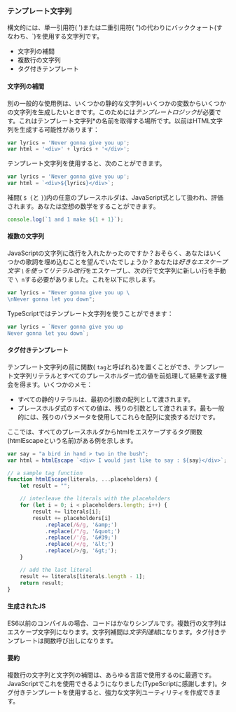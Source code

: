 ### テンプレート文字列
構文的には、単一引用符( ')または二重引用符( ")の代わりにバッククォート(すなわち、\`)を使用する文字列です。

* 文字列の補間
* 複数行の文字列
* タグ付きテンプレート

#### 文字列の補間
別の一般的な使用例は、いくつかの静的な文字列+いくつかの変数からいくつかの文字列を生成したいときです。このためには*テンプレートロジック*が必要です。これはテンプレート文字列*の名前を取得する場所です。以前はHTML文字列を生成する可能性があります：

```ts
var lyrics = 'Never gonna give you up';
var html = '<div>' + lyrics + '</div>';
```
テンプレート文字列を使用すると、次のことができます。

```ts
var lyrics = 'Never gonna give you up';
var html = `<div>${lyrics}</div>`;
```

補間( `$ {`と `}`)内の任意のプレースホルダは、JavaScript式として扱われ、評価されます。あなたは空想の数学をすることができます。

```ts
console.log(`1 and 1 make ${1 + 1}`);
```

#### 複数の文字列
JavaScriptの文字列に改行を入れたかったのですか？おそらく、あなたはいくつかの歌詞を埋め込むことを望んでいたでしょうか？あなたは*好きなエスケープ文字 `\`を使ってリテラル改行*をエスケープし、次の行で文字列に新しい行を手動で `\ n`する必要がありました。これを以下に示します。

```ts
var lyrics = "Never gonna give you up \
\nNever gonna let you down";
```

TypeScriptではテンプレート文字列を使うことができます：

```ts
var lyrics = `Never gonna give you up
Never gonna let you down`;
```

#### タグ付きテンプレート

テンプレート文字列の前に関数( `tag`と呼ばれる)を置くことができ、テンプレート文字列リテラルとすべてのプレースホルダー式の値を前処理して結果を返す機会を得ます。いくつかのメモ：
* すべての静的リテラルは、最初の引数の配列として渡されます。
* プレースホルダ式のすべての値は、残りの引数として渡されます。最も一般的には、残りのパラメータを使用してこれらを配列に変換するだけです。

ここでは、すべてのプレースホルダからhtmlをエスケープするタグ関数(htmlEscapeという名前)がある例を示します。

```ts
var say = "a bird in hand > two in the bush";
var html = htmlEscape `<div> I would just like to say : ${say}</div>`;

// a sample tag function
function htmlEscape(literals, ...placeholders) {
    let result = "";

    // interleave the literals with the placeholders
    for (let i = 0; i < placeholders.length; i++) {
        result += literals[i];
        result += placeholders[i]
            .replace(/&/g, '&amp;')
            .replace(/"/g, '&quot;')
            .replace(/'/g, '&#39;')
            .replace(/</g, '&lt;')
            .replace(/>/g, '&gt;');
    }

    // add the last literal
    result += literals[literals.length - 1];
    return result;
}
```

#### 生成されたJS
ES6以前のコンパイルの場合、コードはかなりシンプルです。複数行の文字列はエスケープ文字列になります。文字列補間は*文字列連結*になります。タグ付きテンプレートは関数呼び出しになります。

#### 要約
複数行の文字列と文字列の補間は、あらゆる言語で使用するのに最適です。 JavaScriptでこれを使用できるようになりました(TypeScriptに感謝します)。タグ付きテンプレートを使用すると、強力な文字列ユーティリティを作成できます。
